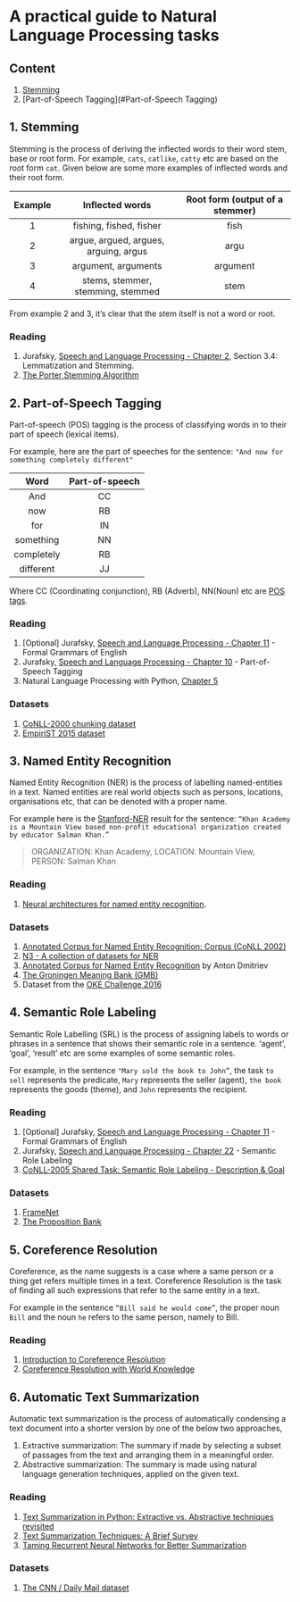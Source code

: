 #  A practical guide to Natural Language Processing tasks

## Content
1. [Stemming](#Stemming)
2. [Part-of-Speech Tagging](#Part-of-Speech Tagging)

## 1. Stemming
Stemming is the process of deriving the inflected words to their word stem, base or root form. 
For example, `cats`, `catlike`, `catty` etc are based on the root form `cat`. 
Given below are some more examples of inflected words and their root form.

| Example |            Inflected words            | Root form (output of a stemmer) |
|:-------:|:-------------------------------------:|:-------------------------------:|
|    1    |        fishing, fished, fisher        |               fish              |
|    2    | argue, argued, argues, arguing, argus |               argu              |
|    3    |          argument, arguments          |             argument            |
|    4    |   stems, stemmer, stemming, stemmed   |               stem              |

From example 2 and 3, it’s clear that the stem itself is not a word or root.
### Reading
1. Jurafsky, [Speech and Language Processing - Chapter 2](https://web.stanford.edu/~jurafsky/slp3/2.pdf), Section 3.4: Lemmatization and Stemming.
2. [The Porter Stemming Algorithm](snowball.tartarus.org/algorithms/porter/stemmer.html)

## 2. Part-of-Speech Tagging
Part-of-speech (POS) tagging is the process of classifying words in to their part of speech (lexical items). 

For example, here are the part of speeches for the sentence: 
`"And now for something completely different"`

|    Word    | Part-of-speech |
|:----------:|:--------------:|
|     And    |       CC       |
|     now    |       RB       |
|     for    |       IN       |
|  something |       NN       |
| completely |       RB       |
|  different |       JJ       |

Where CC (Coordinating conjunction), RB (Adverb), NN(Noun) etc are [POS tags](https://cs.nyu.edu/grishman/jet/guide/PennPOS.html).

### Reading
1. [Optional] Jurafsky, [Speech and Language Processing - Chapter 11](https://web.stanford.edu/~jurafsky/slp3/11.pdf) - Formal Grammars of English
2. Jurafsky, [Speech and Language Processing - Chapter 10](https://web.stanford.edu/~jurafsky/slp3/10.pdf) - Part-of-Speech Tagging
3. Natural Language Processing with Python, [Chapter 5](www.nltk.org/book/ch05.html)

### Datasets
1. [CoNLL-2000 chunking dataset](https://www.clips.uantwerpen.be/conll2000/chunking/)
2. [EmpiriST 2015 dataset](https://sites.google.com/site/empirist2015/home/shared-task-data)

## 3. Named Entity Recognition
Named Entity Recognition (NER) is the process of labelling named-entities in a text. 
Named entities are real world objects such as persons, locations, organisations etc, that can be denoted with a proper name.

For example here is the [Stanford-NER](https://nlp.stanford.edu/software/CRF-NER.html) result for the sentence: `“Khan Academy is a Mountain View based non-profit educational organization created by educator Salman Khan.”`

> ORGANIZATION: Khan Academy,
> LOCATION: Mountain View,
> PERSON: Salman Khan

### Reading
1.  [Neural architectures for named entity recognition](https://arxiv.org/pdf/1603.01360.pdf).

### Datasets
1. [Annotated Corpus for Named Entity Recognition: Corpus (CoNLL 2002)](https://www.kaggle.com/abhinavwalia95/entity-annotated-corpus)
2. [N3 - A collection of datasets for NER](https://github.com/dice-group/n3-collection)
3. [Annotated Corpus for Named Entity Recognition](https://www.kaggle.com/velavok/nercorpus) by Anton Dmitriev
4. [The Groningen Meaning Bank (GMB)](http://gmb.let.rug.nl/)
5. Dataset from the [OKE Challenge 2016](https://github.com/anuzzolese/oke-challenge-2016)


## 4. Semantic Role Labeling

Semantic Role Labelling (SRL) is the process of assigning labels to words or phrases in a sentence that shows their semantic role
in a sentence. ‘agent’, ‘goal’,  ‘result’ etc are some examples of some semantic roles.

For example, in the sentence `"Mary sold the book to John”`, the task `to sell` represents the predicate, `Mary` represents 
the seller (agent), `the book` represents the goods (theme), and `John` represents the recipient.

### Reading
1. [Optional] Jurafsky, [Speech and Language Processing - Chapter 11](https://web.stanford.edu/~jurafsky/slp3/11.pdf) - Formal Grammars of English
2. Jurafsky, [Speech and Language Processing - Chapter 22](https://web.stanford.edu/~jurafsky/slp3/22.pdf) - Semantic Role Labeling
3. [CoNLL-2005 Shared Task: Semantic Role Labeling - Description & Goal](www.lsi.upc.es/~srlconll/spec.html)

### Datasets
1. [FrameNet](https://framenet.icsi.berkeley.edu/fndrupal/)
2. [The Proposition Bank](https://propbank.github.io/)

## 5. Coreference Resolution

Coreference, as the name suggests is a case where a same person or a thing get refers multiple times in a text. 
Coreference Resolution is the task of finding all such expressions that refer to the same entity in a text.

For example in the sentence `“Bill said he would come”`, the proper noun `Bill` and the noun `he` refers to the 
same person, namely to Bill.

### Reading
1. [Introduction to Coreference Resolution](www-labs.iro.umontreal.ca/~felipe/IFT6010-Hiver2015/Presentations/Abbas-Coreference.pdf)
2. [Coreference Resolution with World Knowledge](www.aclweb.org/anthology/P11-1082)

## 6. Automatic Text Summarization
Automatic text summarization is the process of automatically condensing a text document into a shorter 
version by one of the below two approaches,
1. Extractive summarization: The summary if made by selecting a subset of passages from the text and arranging them in a meaningful order.
2. Abstractive summarization: The summary is made using natural language generation techniques, applied on the given text.

### Reading
1. [Text Summarization in Python: Extractive vs. Abstractive techniques revisited](https://rare-technologies.com/text-summarization-in-python-extractive-vs-abstractive-techniques-revisited/)
2. [Text Summarization Techniques: A Brief Survey](https://arxiv.org/pdf/1707.02268.pdf)
3. [Taming Recurrent Neural Networks for Better Summarization](www.abigailsee.com/2017/04/16/taming-rnns-for-better-summarization.html)

### Datasets
1. [The CNN / Daily Mail dataset](https://github.com/abisee/cnn-dailymail)
